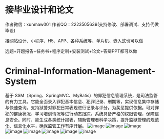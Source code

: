 # 接毕业设计和论文
作者微信：xunmaw001  作者QQ：2223505639(支持修改、部署调试、支持代做毕设)

接网站设计、小程序、H5、APP、各种系统等，单片机、嵌入式也可以做

选题+开题报告+任务书+程序定制+安装测试+论文+答辩PPT都可以做
# Criminal-Information-Management-System
基于 SSM（Spring、SpringMVC、MyBatis）的罪犯信息管理系统，是司法监管的有力工具。它能全面录入罪犯基本信息、犯罪记录、刑期等，实现信息集中存储与快速查询。支持狱警对罪犯日常表现进行记录与评分，为奖惩提供依据。可对罪犯的健康状况、学习培训情况等进行动态跟踪。系统具备严格的权限管理，保障信息安全。同时，能生成各类统计报表，辅助管理者科学决策，提升监狱管理的规范化、信息化水平，确保监管工作有序开展。 
![image](https://github.com/user-attachments/assets/7a134684-dd56-457b-9390-1eec2b332e75)
![image](https://github.com/user-attachments/assets/bf9af7d8-8dcf-4160-8ca3-33ceb1d887bc)
![image](https://github.com/user-attachments/assets/7d5ec048-02c7-4499-b1dc-f21e2180f61a)
![image](https://github.com/user-attachments/assets/a94b0ed1-60b7-41ed-9b2c-ed798b16b80d)
![image](https://github.com/user-attachments/assets/01602ad1-ec1f-48ac-9da4-03d277738ebd)
![image](https://github.com/user-attachments/assets/89b9bf61-4176-4f39-b78f-e53823f68e28)
![image](https://github.com/user-attachments/assets/6cd4d4db-02f1-4808-9430-fe9edb66559a)
![image](https://github.com/user-attachments/assets/bd9a6ea5-a871-491e-9eec-ff3f636d09a0)

